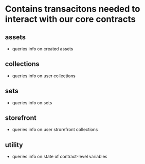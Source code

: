 # Contains transacitons needed to interact with our core contracts
## assets
- queries info on created assets
## collections
- queries info on user collections
## sets
- queries info on sets
## storefront
- queries info on user strorefront collections
## utility
- queries info on state of contract-level variables